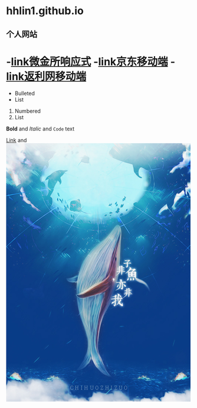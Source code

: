 # hhlin1.github.io
## 个人网站
-[link微金所响应式](hhlin1.github.io/weijins/index.html)
-[link京东移动端](hhlin1.github.io/jd/index.html)
-[link返利网移动端](hhlin1.github.io/mobileWeb/index.html)
=======




- Bulleted
- List

1. Numbered
2. List

**Bold** and _Italic_ and `Code` text

[Link](url) and ![Image](08.jpg)

